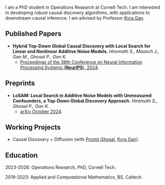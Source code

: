 
<meta name="google-site-verification" content="Wby9p_eTBuhZCnwZryTc8LsCvXkjgZVVj4wgx9D_e90" />

I am a PhD student in Operations Research at Cornell Tech. I am interested in developing robust causal discovery algorithms, with applications to downstream causal inference. I am advised by Professor [Kyra Gan](https://kyra-gan.github.io/). 

## Published Papers
- **Hybrid Top-Down Global Causal Discovery with Local Search for Linear and Nonlinear Additive Noise Models.**  *Hiremath S., Maasch J., Gao M., Ghosal P., Gan K.*
  - [Proceedings of the 38th Conference on Neural Information Processing Systems (**NeurIPS**), 2024](https://openreview.net/pdf?id=xnmm1jThkv).

## Preprints
- **LoSAM: Local Search in Additive Noise Models with Unmeasured Confounders, a Top-Down Global Discovery Approach.**  *Hiremath S., Ghosal P., Gan K.*
  - [arXiv October 2024](https://arxiv.org/abs/2410.11759).

## Working Projects
- Causal Discovery + Diffusion (with [Promit Ghosal](https://sites.google.com/view/promit-ghosal/home), [Kyra Gan](https://kyra-gan.github.io/)).

## Education

2023-2028: Operations Research, PhD, Cornell Tech.

2019-2023: Applied and Computational Mathematics, BS, Caltech.








